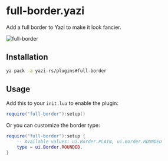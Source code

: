 # full-border.yazi

Add a full border to Yazi to make it look fancier.

![full-border](https://github.com/yazi-rs/plugins/assets/17523360/ef81b560-2465-4d36-abf2-5d21dcb7b987)

## Installation

```sh
ya pack -a yazi-rs/plugins#full-border
```

## Usage

Add this to your `init.lua` to enable the plugin:

```lua
require("full-border"):setup()
```

Or you can customize the border type:

```lua
require("full-border"):setup {
	-- Available values: ui.Border.PLAIN, ui.Border.ROUNDED
	type = ui.Border.ROUNDED,
}
```

